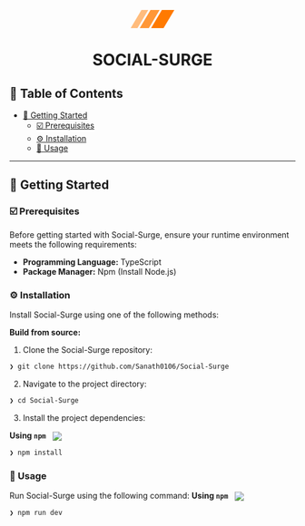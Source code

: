 <p align="center">
    <svg id="logo-38" width="78" height="32" viewBox="0 0 78 32" fill="none" xmlns="http://www.w3.org/2000/svg"> <path d="M55.5 0H77.5L58.5 32H36.5L55.5 0Z" class="ccustom" fill="#FF7A00"></path> <path d="M35.5 0H51.5L32.5 32H16.5L35.5 0Z" class="ccompli1" fill="#FF9736"></path> <path d="M19.5 0H31.5L12.5 32H0.5L19.5 0Z" class="ccompli2" fill="#FFBC7D"></path>
</p>
<p align="center"><h1 align="center">SOCIAL-SURGE</h1></p>


## 🔗 Table of Contents

- [🚀 Getting Started](#-getting-started)
  - [☑️ Prerequisites](#-prerequisites)
  - [⚙️ Installation](#-installation)
  - [🤖 Usage](#🤖-usage)

---
## 🚀 Getting Started

### ☑️ Prerequisites

Before getting started with Social-Surge, ensure your runtime environment meets the following requirements:

- **Programming Language:** TypeScript
- **Package Manager:** Npm (Install Node.js)


### ⚙️ Installation

Install Social-Surge using one of the following methods:

**Build from source:**

1. Clone the Social-Surge repository:
```sh
❯ git clone https://github.com/Sanath0106/Social-Surge
```

2. Navigate to the project directory:
```sh
❯ cd Social-Surge
```

3. Install the project dependencies:


**Using `npm`** &nbsp; [<img align="center" src="https://img.shields.io/badge/npm-CB3837.svg?style={badge_style}&logo=npm&logoColor=white" />](https://www.npmjs.com/)

```sh
❯ npm install
```




### 🤖 Usage
Run Social-Surge using the following command:
**Using `npm`** &nbsp; [<img align="center" src="https://img.shields.io/badge/npm-CB3837.svg?style={badge_style}&logo=npm&logoColor=white" />](https://www.npmjs.com/)

```sh
❯ npm run dev 
```



